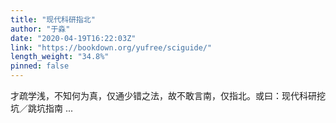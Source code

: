 ```yaml
---
title: "现代科研指北"
author: "于淼"
date: "2020-04-19T16:22:03Z"
link: "https://bookdown.org/yufree/sciguide/"
length_weight: "34.8%"
pinned: false
---
```


才疏学浅，不知何为真，仅通少错之法，故不敢言南，仅指北。或曰：现代科研挖坑／跳坑指南 ...
